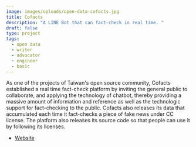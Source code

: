 ```yaml
---
image: images/uploads/open-data-cofacts.jpg
title: Cofacts
description: "A LINE Bot that can fact-check in real time. "
draft: false
type: project
tags:
  - open data
  - writer
  - advocator
  - engineer
  - basic
---
```

As one of the projects of Taiwan's open source community, Cofacts established a real time fact-check platform by inviting the general public to collaborate, and applying the technology of chatbot, thereby providing a massive amount of information and reference as well as the technologic support for fact-checking to the public. Cofacts also releases its data that accumulated each time it fact-checks a piece of fake news under CC license. The platform also releases its source code so that people can use it by following its licenses.

- [Website](http://cofacts.tw/)
